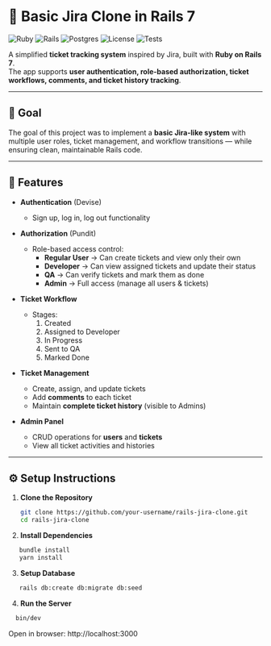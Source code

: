 # 📝 Basic Jira Clone in Rails 7

![Ruby](https://img.shields.io/badge/Ruby-3.1%2B-red?logo=ruby)
![Rails](https://img.shields.io/badge/Rails-7.0-red?logo=rubyonrails)
![Postgres](https://img.shields.io/badge/PostgreSQL-14-blue?logo=postgresql)
![License](https://img.shields.io/badge/License-MIT-green)
![Tests](https://img.shields.io/badge/Tests-RSpec-orange?logo=testing-library)

A simplified **ticket tracking system** inspired by Jira, built with **Ruby on Rails 7**.  
The app supports **user authentication, role-based authorization, ticket workflows, comments, and ticket history tracking**.  

---

## 🎯 Goal

The goal of this project was to implement a **basic Jira-like system** with multiple user roles, ticket management, and workflow transitions — while ensuring clean, maintainable Rails code.

---

## 🚀 Features

- **Authentication** (Devise)  
  - Sign up, log in, log out functionality  

- **Authorization** (Pundit)  
  - Role-based access control:
    - **Regular User** → Can create tickets and view only their own  
    - **Developer** → Can view assigned tickets and update their status  
    - **QA** → Can verify tickets and mark them as done  
    - **Admin** → Full access (manage all users & tickets)  

- **Ticket Workflow**  
  - Stages:  
    1. Created  
    2. Assigned to Developer  
    3. In Progress  
    4. Sent to QA  
    5. Marked Done  

- **Ticket Management**  
  - Create, assign, and update tickets  
  - Add **comments** to each ticket  
  - Maintain **complete ticket history** (visible to Admins)  

- **Admin Panel**  
  - CRUD operations for **users** and **tickets**  
  - View all ticket activities and histories  

---

## ⚙️ Setup Instructions

1. **Clone the Repository**
   ```bash
   git clone https://github.com/your-username/rails-jira-clone.git
   cd rails-jira-clone
   ```
2. **Install Dependencies**
```bash
   bundle install
   yarn install
```
3. **Setup Database**
```bash
   rails db:create db:migrate db:seed
```

4. **Run the Server**
```bash
  bin/dev
```

Open in browser: http://localhost:3000
